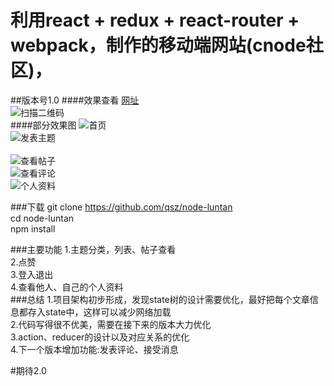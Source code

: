 利用react + redux + react-router + webpack，制作的移动端网站(cnode社区)，
====  

##版本号1.0
####效果查看
[网址](https://qsz.github.io/node-luntan) <br>
![扫描二维码](https://github.com/qsz/node-luntan/blob/gh-pages/photo/QQ%E5%9B%BE%E7%89%8720161030223340.png) <br>
####部分效果图
![首页 ](https://github.com/qsz/node-luntan/blob/gh-pages/photo/home.PNG) <br>
![发表主题 ](https://github.com/qsz/node-luntan/blob/gh-pages/photo/createreply.PNG)<br>  
![查看帖子 ](https://github.com/qsz/node-luntan/blob/gh-pages/photo/topic.PNG) <br> 
![查看评论 ](https://github.com/qsz/node-luntan/blob/gh-pages/photo/replylist.PNG) <br> 
![个人资料 ](https://github.com/qsz/node-luntan/blob/gh-pages/photo/user.PNG)<br>  

###下载
git clone https://github.com/qsz/node-luntan<br>
cd node-luntan<br>
npm install <br>

###主要功能
1.主题分类，列表、帖子查看<br>
2.点赞<br>
3.登入退出<br>
4.查看他人、自己的个人资料<br>
###总结
1.项目架构初步形成，发现state树的设计需要优化，最好把每个文章信息都存入state中，这样可以减少网络加载<br>
2.代码写得很不优美，需要在接下来的版本大力优化<br>
3.action、reducer的设计以及对应关系的优化<br>
4.下一个版本增加功能:发表评论、接受消息<br>


#期待2.0
